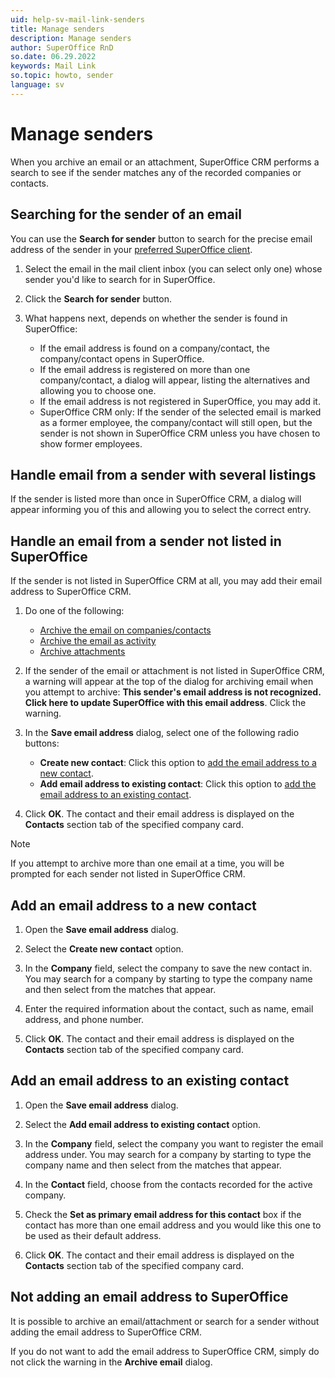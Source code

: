 ```yaml
---
uid: help-sv-mail-link-senders
title: Manage senders
description: Manage senders
author: SuperOffice RnD
so.date: 06.29.2022
keywords: Mail Link
so.topic: howto, sender
language: sv
---
```


# Manage senders

When you archive an email or an attachment, SuperOffice CRM performs a search to see if the sender matches any of the recorded companies or contacts.

## Searching for the sender of an email

You can use the **Search for sender** button to search for the precise email address of the sender in your [preferred SuperOffice client][4].

1. Select the email in the mail client inbox (you can select only one) whose sender you'd like to search for in SuperOffice.

2. Click the **Search for sender** button.

3. What happens next, depends on whether the sender is found in SuperOffice:
    * If the email address is found on a company/contact, the company/contact opens in SuperOffice.
    * If the email address is registered on more than one company/contact, a dialog will appear, listing the alternatives and allowing you to choose one.
    * If the email address is not registered in SuperOffice, you may add it.
    * SuperOffice CRM only: If the sender of the selected email is marked as a former employee, the company/contact will still open, but the sender is not shown in SuperOffice CRM unless you have chosen to show former employees.

## Handle email from a sender with several listings

If the sender is listed more than once in SuperOffice CRM, a dialog will appear informing you of this and allowing you to select the correct entry.

## Handle an email from a sender not listed in SuperOffice

If the sender is not listed in SuperOffice CRM at all, you may add their email address to SuperOffice CRM.

1. Do one of the following:
    * [Archive the email on companies/contacts][1]
    * [Archive the email as activity][2]
    * [Archive attachments][3]

2. If the sender of the email or attachment is not listed in SuperOffice CRM, a warning will appear at the top of the dialog for archiving email when you attempt to archive: **This sender's email address is not recognized. Click here to update SuperOffice with this email address**. Click the warning.

3. In the **Save email address** dialog, select one of the following radio buttons:
    * **Create new contact**: Click this option to [add the email address to a new contact](#new-contact).
    * **Add email address to existing contact**: Click this option to [add the email address to an existing contact](#existing-contact).

4. Click **OK**. The contact and their email address is displayed on the **Contacts** section tab of the specified company card.

> [!NOTE]
> If you attempt to archive more than one email at a time, you will be prompted for each sender not listed in SuperOffice CRM.

## <a id="new-contact" />Add an email address to a new contact

1. Open the **Save email address** dialog.

2. Select the **Create new contact** option.

3. In the **Company** field, select the company to save the new contact in. You may search for a company by starting to type the company name and then select from the matches that appear.

4. Enter the required information about the contact, such as name, email address, and phone number.

5. Click **OK**. The contact and their email address is displayed on the **Contacts** section tab of the specified company card.

## <a id="existing-contact" />Add an email address to an existing contact

1. Open the **Save email address** dialog.

2. Select the **Add email address to existing contact** option.

3. In the **Company** field, select the company you want to register the email address under. You may search for a company by starting to type the company name and then select from the matches that appear.

4. In the **Contact** field, choose from the contacts recorded for the active company.

5. Check the **Set as primary email address for this contact** box if the contact has more than one email address and you would like this one to be used as their default address.

6. Click **OK**. The contact and their email address is displayed on the **Contacts** section tab of the specified company card.

## Not adding an email address to SuperOffice

It is possible to archive an email/attachment or search for a sender without adding the email address to SuperOffice CRM.

If you do not want to add the email address to SuperOffice CRM, simply do not click the warning in the **Archive email** dialog.

<!-- Referenced links -->

[1]: archive-on-contact.md
[2]: archive-as-activity.md
[3]: archive-attachment.md
[4]: settings/superoffice-account.md

<!-- Referenced images -->

